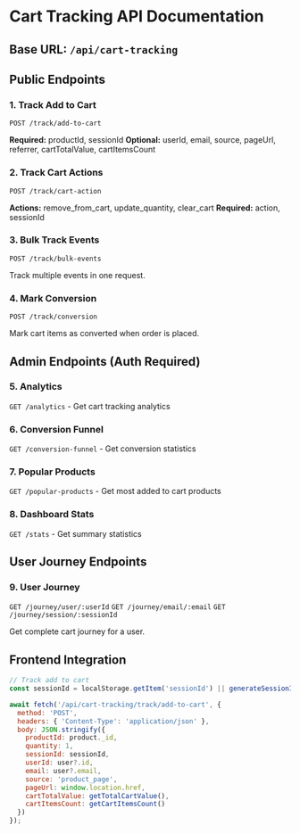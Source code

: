 # Cart Tracking API Documentation

## Base URL: `/api/cart-tracking`

## Public Endpoints

### 1. Track Add to Cart
`POST /track/add-to-cart`

**Required:** productId, sessionId
**Optional:** userId, email, source, pageUrl, referrer, cartTotalValue, cartItemsCount

### 2. Track Cart Actions
`POST /track/cart-action`

**Actions:** remove_from_cart, update_quantity, clear_cart
**Required:** action, sessionId

### 3. Bulk Track Events
`POST /track/bulk-events`

Track multiple events in one request.

### 4. Mark Conversion
`POST /track/conversion`

Mark cart items as converted when order is placed.

## Admin Endpoints (Auth Required)

### 5. Analytics
`GET /analytics` - Get cart tracking analytics

### 6. Conversion Funnel
`GET /conversion-funnel` - Get conversion statistics

### 7. Popular Products
`GET /popular-products` - Get most added to cart products

### 8. Dashboard Stats
`GET /stats` - Get summary statistics

## User Journey Endpoints

### 9. User Journey
`GET /journey/user/:userId`
`GET /journey/email/:email`
`GET /journey/session/:sessionId`

Get complete cart journey for a user.

## Frontend Integration

```javascript
// Track add to cart
const sessionId = localStorage.getItem('sessionId') || generateSessionId();

await fetch('/api/cart-tracking/track/add-to-cart', {
  method: 'POST',
  headers: { 'Content-Type': 'application/json' },
  body: JSON.stringify({
    productId: product._id,
    quantity: 1,
    sessionId: sessionId,
    userId: user?.id,
    email: user?.email,
    source: 'product_page',
    pageUrl: window.location.href,
    cartTotalValue: getTotalCartValue(),
    cartItemsCount: getCartItemsCount()
  })
});
```
